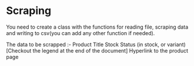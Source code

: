 # Scraping
You need to create a class with the functions for reading file, scraping data and writing to csv(you can add any other function if needed).

The data to be scrapped :-
Product Title 
Stock Status (in stock, or variant) [Checkout the legend at the end of the document]
Hyperlink to the product page
